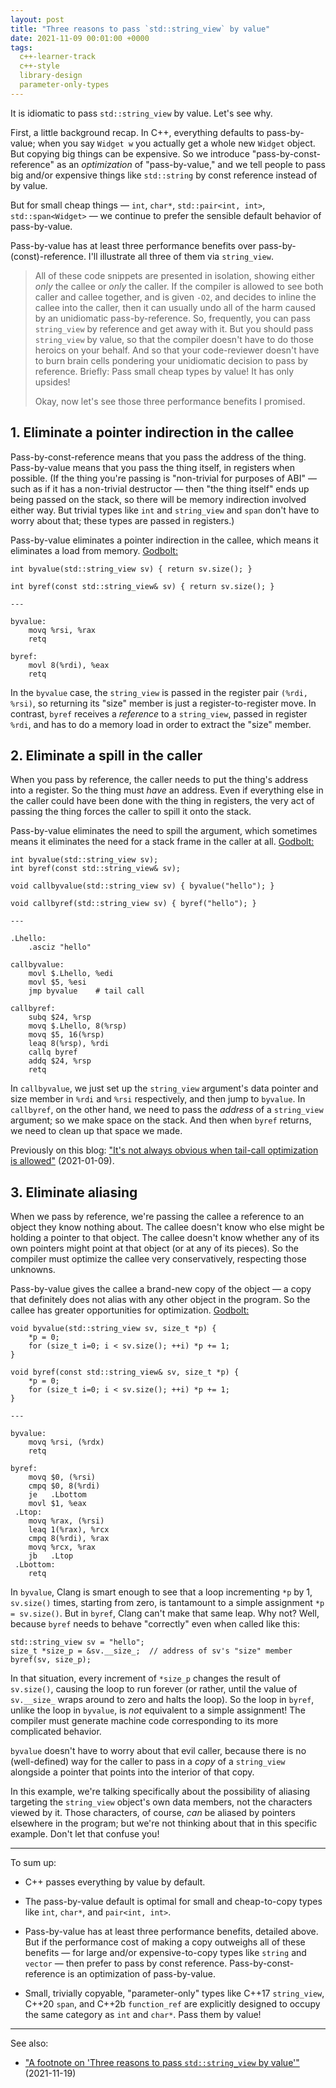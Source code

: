 ```yaml
---
layout: post
title: "Three reasons to pass `std::string_view` by value"
date: 2021-11-09 00:01:00 +0000
tags:
  c++-learner-track
  c++-style
  library-design
  parameter-only-types
---
```


It is idiomatic to pass `std::string_view` by value. Let's see why.

First, a little background recap. In C++, everything defaults to pass-by-value;
when you say `Widget w` you actually get a whole new `Widget` object.
But copying big things can be expensive. So we
introduce "pass-by-const-reference" as an _optimization_ of "pass-by-value,"
and we tell people to pass big and/or expensive things like `std::string` by
const reference instead of by value.

But for small cheap things — `int`, `char*`, `std::pair<int, int>`, `std::span<Widget>` —
we continue to prefer the sensible default behavior of pass-by-value.

Pass-by-value has at least three performance benefits
over pass-by-(const)-reference. I'll illustrate all three of them
via `string_view`.

> All of these code snippets are presented in isolation, showing either
> _only_ the callee or _only_ the caller. If the compiler is allowed to see
> both caller and callee together, and is given `-O2`, and decides to inline
> the callee into the caller, then it can usually undo all of the harm
> caused by an unidiomatic pass-by-reference. So, frequently, you can
> pass `string_view` by reference and get away with it. But you should
> pass `string_view` by value, so that the compiler doesn't have to do
> those heroics on your behalf. And so that your code-reviewer doesn't
> have to burn brain cells pondering your unidiomatic decision to pass by
> reference. Briefly: Pass small cheap types by value! It has only upsides!
>
> Okay, now let's see those three performance benefits I promised.


## 1. Eliminate a pointer indirection in the callee

Pass-by-const-reference means that you pass the address of the thing.
Pass-by-value means that you pass the thing itself, in registers when possible.
(If the thing you're passing is "non-trivial for purposes of ABI" — such as if it
has a non-trivial destructor — then "the thing itself" ends up being passed on
the stack, so there will be memory indirection involved either way.
But trivial types like `int` and `string_view` and `span` don't have to worry
about that; these types are passed in registers.)

Pass-by-value eliminates a pointer indirection in the callee, which means
it eliminates a load from memory. [Godbolt:](https://godbolt.org/z/zqr6TjEoG)

    int byvalue(std::string_view sv) { return sv.size(); }

    int byref(const std::string_view& sv) { return sv.size(); }

    ---

    byvalue:
        movq %rsi, %rax
        retq

    byref:
        movl 8(%rdi), %eax
        retq

In the `byvalue` case, the `string_view` is passed in the register pair `(%rdi, %rsi)`,
so returning its "size" member is just a register-to-register move. In contrast,
`byref` receives a _reference_ to a `string_view`, passed in register `%rdi`, and has
to do a memory load in order to extract the "size" member.


## 2. Eliminate a spill in the caller

When you pass by reference, the caller needs to put the thing's address into a register.
So the thing must _have_ an address. Even if everything else in the caller could have been
done with the thing in registers, the very act of passing the thing
forces the caller to spill it onto the stack.

Pass-by-value eliminates the need to spill the argument, which sometimes
means it eliminates the need for a stack frame in the caller at all. [Godbolt:](https://godbolt.org/z/dvYnW6abK)

    int byvalue(std::string_view sv);
    int byref(const std::string_view& sv);

    void callbyvalue(std::string_view sv) { byvalue("hello"); }

    void callbyref(std::string_view sv) { byref("hello"); }

    ---

    .Lhello:
        .asciz "hello"

    callbyvalue:
        movl $.Lhello, %edi
        movl $5, %esi
        jmp byvalue    # tail call

    callbyref:
        subq $24, %rsp
        movq $.Lhello, 8(%rsp)
        movq $5, 16(%rsp)
        leaq 8(%rsp), %rdi
        callq byref
        addq $24, %rsp
        retq

In `callbyvalue`, we just set up the `string_view` argument's data pointer and size member in
`%rdi` and `%rsi` respectively, and then jump to `byvalue`. In `callbyref`, on the other hand,
we need to pass the _address_ of a `string_view` argument; so we make space on the stack. And
then when `byref` returns, we need to clean up that space we made.

Previously on this blog:
["It's not always obvious when tail-call optimization is allowed"](/blog/2021/01/09/tail-call-optimization/) (2021-01-09).


## 3. Eliminate aliasing

When we pass by reference, we're passing the callee a reference to an object they know nothing
about. The callee doesn't know who else might be holding a pointer to that object. The callee
doesn't know whether any of its own pointers might point at that object (or at any of its pieces).
So the compiler must optimize the callee very conservatively, respecting those unknowns.

Pass-by-value gives the callee a brand-new copy of the object — a copy that definitely does not
alias with any other object in the program. So the callee has greater opportunities for
optimization. [Godbolt:](https://godbolt.org/z/4MbMTxvhf)

    void byvalue(std::string_view sv, size_t *p) {
        *p = 0;
        for (size_t i=0; i < sv.size(); ++i) *p += 1;
    }

    void byref(const std::string_view& sv, size_t *p) {
        *p = 0;
        for (size_t i=0; i < sv.size(); ++i) *p += 1;
    }

    ---

    byvalue:
        movq %rsi, (%rdx)
        retq

    byref:
        movq $0, (%rsi)
        cmpq $0, 8(%rdi)
        je   .Lbottom
        movl $1, %eax
     .Ltop:
        movq %rax, (%rsi)
        leaq 1(%rax), %rcx
        cmpq 8(%rdi), %rax
        movq %rcx, %rax
        jb   .Ltop
     .Lbottom:
        retq

In `byvalue`, Clang is smart enough to see that a loop incrementing `*p` by 1,
`sv.size()` times, starting from zero, is tantamount to a simple assignment
`*p = sv.size()`. But in `byref`, Clang can't make that same leap. Why not?
Well, because `byref` needs to behave "correctly" even when called like this:

    std::string_view sv = "hello";
    size_t *size_p = &sv.__size_;  // address of sv's "size" member
    byref(sv, size_p);

In that situation, every increment of `*size_p` changes the result of `sv.size()`,
causing the loop to run forever (or rather, until the value
of `sv.__size_` wraps around to zero and halts the loop). So the loop in `byref`,
unlike the loop in `byvalue`, is _not_ equivalent to a simple assignment! The compiler
must generate machine code corresponding to its more complicated behavior.

`byvalue` doesn't have to worry about that evil caller, because there is no
(well-defined) way for the caller to pass in a _copy_ of a `string_view` alongside
a pointer that points into the interior of that copy.

In this example, we're talking specifically about the possibility
of aliasing targeting the `string_view` object's own data members,
not the characters viewed by it. Those characters, of course, _can_
be aliased by pointers elsewhere in the program; but we're not thinking
about that in this specific example. Don't let that confuse you!

----

To sum up:

- C++ passes everything by value by default.

- The pass-by-value default is optimal for small and cheap-to-copy types like
    `int`, `char*`, and `pair<int, int>`.

- Pass-by-value has at least three performance benefits, detailed above.
    But if the performance cost of making a copy outweighs all of these benefits —
    for large and/or expensive-to-copy types like `string` and `vector` —
    then prefer to pass by const reference. Pass-by-const-reference is
    an optimization of pass-by-value.

- Small, trivially copyable, "parameter-only" types like C++17 `string_view`,
    C++20 `span`, and C++2b `function_ref` are explicitly designed to occupy
    the same category as `int` and `char*`. Pass them by value!

----

See also:

* ["A footnote on 'Three reasons to pass `std::string_view` by value'"](/blog/2021/11/19/string-view-by-value-ps/) (2021-11-19)
